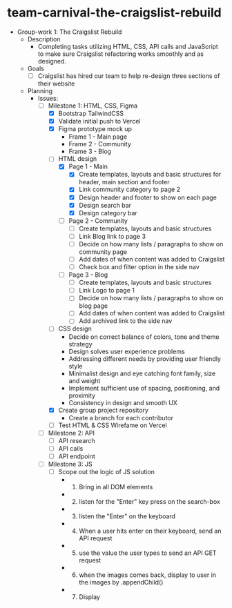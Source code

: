 # team-carnival-the-craigslist-rebuild

- Group-work 1: The Craigslist Rebuild  
	- Description  
		- Completing tasks utilizing HTML, CSS, API calls and JavaScript to make sure Craigslist refactoring works smoothly and as designed.  
	- Goals  
		- [ ] Craigslist has hired our team to help re-design three sections of their website  
	- Planning  
		- Issues:  
			- [ ] Milestone 1: HTML, CSS, Figma  
				- [x] Bootstrap TailwindCSS  
				- [x] Validate initial push to Vercel  
				- [x] Figma prototype mock up  
					- Frame 1 - Main page  
					- Frame 2 - Community  
					- Frame 3 - Blog  
				- [ ] HTML design  
					- [x] Page 1 - Main  
						- [x] Create templates, layouts and basic structures for header, main section and footer  
						- [x] Link community category to page 2  
						- [x] Design header and footer to show on each page  
                        - [x] Design search bar
                        - [x] Design category bar
					- [ ] Page 2 - Community  
						- [ ] Create templates, layouts and basic structures  
						- [ ] Link Blog link to page 3  
						- [ ] Decide on how many lists / paragraphs to show on community page  
						- [ ] Add dates of when content was added to Craigslist  
						- [ ] Check box and filter option in the side nav  
					- [ ] Page 3 - Blog  
						- [ ] Create templates, layouts and basic structures  
						- [ ] Link Logo to page 1  
						- [ ] Decide on how many lists / paragraphs to show on blog page  
						- [ ] Add dates of when content was added to Craigslist  
						- [ ] Add archived link to the side nav  
				- [ ] CSS design  
					- Decide on correct balance of colors, tone and theme strategy  
					- Design solves user experience problems  
					- Addressing different needs by providing user friendly style  
					- Minimalist design and eye catching font family, size and weight  
					- Implement sufficient use of spacing, positioning, and proximity  
					- Consistency in design and smooth UX  
				- [x] Create group project repository  
					- Create a branch for each contributor  
				- [ ] Test HTML & CSS Wirefame on Vercel  
			- [ ] Milestone 2: API  
				- [ ] API research  
				- [ ] API calls  
				- [ ] API endpoint  
			- [ ] Milestone 3: JS  
				- [ ] Scope out the logic of JS solution  
					- 1. Bring in all DOM elements  
					- 2. listen for the "Enter" key press on the search-box  
					- 3. listen the "Enter" on the keyboard  
					- 4. When a user hits enter on their keyboard, send an API request  
					- 5. use the value the user types to send an API GET request  
					- 6. when the images comes back, display to user in the images by .appendChild()  
					- 7. Display  